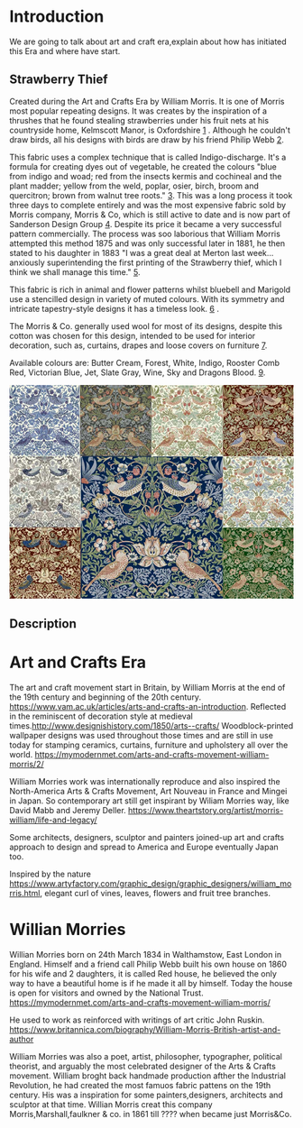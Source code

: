 # Introduction

We are going to talk about art and craft era,explain about how has initiated this Era and where have start.

## Strawberry Thief

Created during the Art and Crafts Era by William Morris. It is one of Morris most popular repeating designs. It was
creates by the inspiration of a thrushes that he found stealing strawberries under his fruit nets at his countryside
home, Kelmscott Manor, is Oxfordshire [1](https://www.britannica.com/biography/William-Morris-British-artist-and-author)
. Although he couldn't draw birds, all his designs with birds are draw by his friend Philip Webb
[2](https://mymodernmet.com/arts-and-crafts-movement-william-morris/2/).

This fabric uses a complex technique that is called Indigo-discharge. It's a formula for creating dyes out of vegetable,
he created the colours "blue from indigo and woad; red from the insects kermis and cochineal and the plant madder;
yellow from the weld, poplar, osier, birch, broom and quercitron; brown from walnut tree roots."
[3](https://www.laurasbeau.co.uk/news-and-blog/william-morris/william-morris-the-indigo-discharge-dye-technique/). This
was a long process it took three days to complete entirely and was the most expensive fabric sold by Morris company,
Morris & Co, which is still active to date and is now part of Sanderson Design Group
[4](https://sandersondesign.group/our-brands/morris-co/). Despite its price it became a very successful pattern
commercially. The process was soo laborious that William Morris attempted this method 1875 and was only successful later
in 1881, he then stated to his daughter in 1883 "I was a great deal at Merton last week... anxiously superintending the
first printing of the Strawberry thief, which I think we shall manage this time."
[5](https://collections.vam.ac.uk/item/O78889/strawberry-thief-furnishing-fabric-morris-william/).

This fabric is rich in animal and flower patterns whilst bluebell and Marigold use a stencilled design in variety of
muted colours. With its symmetry and intricate tapestry-style designs it has a timeless look.
[6](https://www.housedecorinteriors.co.uk/fabrics/mor220313_strawberry_thief_fabric_indigo_mineral_william_morris_and_co_archive_prints_collection/#.YONtJ0lKiDI)
.

The Morris & Co. generally used wool for most of its designs, despite this cotton was chosen for this design, intended
to be used for interior decoration, such as, curtains, drapes and loose covers on furniture
[7](https://en.wikipedia.org/wiki/Strawberry_Thief_(William_Morris)).

Available colours are: Butter Cream, Forest, White, Indigo, Rooster Comb Red, Victorian Blue, Jet, Slate Gray, Wine, Sky
and Dragons Blood. [9](https://williammorristile.com/textiles/strawberry_thief_background_colors.html).

![Strawberry Thief](../images/strawberry_thief_colorways.jpg)

## Description

# Art and Crafts Era

The art and craft movement start in Britain, by William Morris at the end of the 19th century and beginning of the 20th
century. https://www.vam.ac.uk/articles/arts-and-crafts-an-introduction. Reflected in the reminiscent of decoration
style at medieval times.http://www.designishistory.com/1850/arts--crafts/
Woodblock-printed wallpaper designs was used throughout those times and are still in use today for stamping ceramics,
curtains, furniture and upholstery all over the
world.  https://mymodernmet.com/arts-and-crafts-movement-william-morris/2/



William Morries work was internationally reproduce and also inspired the North-America Arts & Crafts Movement, Art
Nouveau in France and Mingei in Japan. So contemporary art still get inspirant by Wiliam Morries way, like David Mabb
and Jeremy Deller.
https://www.theartstory.org/artist/morris-william/life-and-legacy/

Some architects, designers, sculptor and painters joined-up art and crafts approach to design and spread to America and
Europe eventually Japan too.

Inspired by the nature https://www.artyfactory.com/graphic_design/graphic_designers/william_morris.html, elegant curl of
vines, leaves, flowers and fruit tree branches.

# Willian Morries

Willian Morries born on 24th March 1834 in Walthamstow, East London in England. Himself and a friend call Philip Webb
built his own house on 1860 for his wife and 2 daughters, it is called Red house, he believed the only way to have a
beautiful home is if he made it all by himself. Today the house is open for visitors and owned by the National
Trust. https://mymodernmet.com/arts-and-crafts-movement-william-morris/

He used to work as reinforced with writings of art critic John
Ruskin. https://www.britannica.com/biography/William-Morris-British-artist-and-author

William Morries was also a poet, artist, philosopher, typographer, political theorist, and arguably the most celebrated
designer of the Arts & Crafts movement. William broght back handmade production afther the Industrial Revolution, he had
created the most famuos fabric pattens on the 19th century. His was a inspiration for some painters,designers,
architects and sculptor at that time. Willian Morris creat this company Morris,Marshall,faulkner & co. in 1861 till ????
when became just Morris&Co.
